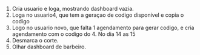 1. Cria usuario e loga, mostrando dashboard vazia.
2. Loga no usuario4, que tem a geraçao de codigo disponivel e copia o codigo
3. Logo no usuario novo, que falta 1 agendamento para gerar codigo, e cria agendamento com o codigo do 4. No dia 14 as 15
4. Desmarca o corte.
5. Olhar dashboard de barbeiro.

